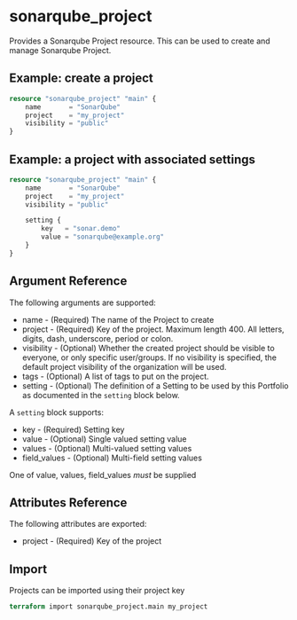 # sonarqube_project
Provides a Sonarqube Project resource. This can be used to create and manage Sonarqube Project.

## Example: create a project
```terraform
resource "sonarqube_project" "main" {
    name       = "SonarQube"
    project    = "my_project"
    visibility = "public" 
}
```

## Example: a project with associated settings
```terraform
resource "sonarqube_project" "main" {
    name       = "SonarQube"
    project    = "my_project"
    visibility = "public" 

    setting {
        key   = "sonar.demo"
        value = "sonarqube@example.org"
    }
}
```

## Argument Reference
The following arguments are supported:

- name - (Required) The name of the Project to create
- project - (Required) Key of the project. Maximum length 400. All letters, digits, dash, underscore, period or colon.
- visibility - (Optional) Whether the created project should be visible to everyone, or only specific user/groups. If no visibility is specified, the default project visibility of the organization will be used.
- tags - (Optional) A list of tags to put on the project.
- setting - (Optional) The definition of a Setting to be used by this Portfolio as documented in the `setting` block below.

A `setting` block supports:

- key - (Required) Setting key
- value - (Optional) Single valued setting value
- values - (Optional) Multi-valued setting values
- field_values - (Optional) Multi-field setting values

One of value, values, field_values _must_ be supplied

## Attributes Reference
The following attributes are exported:
- project - (Required) Key of the project

## Import 
Projects can be imported using their project key

```terraform
terraform import sonarqube_project.main my_project
```


